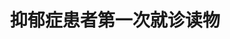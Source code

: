 ---
title: 抑郁症患者第一次就诊读物
tags: [孤独症谱系, ASD, Aspie, Austim]
color: success
description: 非常棒的抑郁症药物治疗常见疑惑解答！
external_url: http://mp.weixin.qq.com/s?__biz=MzIyMzgyMjY5NQ==&amp;mid=2247484138&amp;idx=1&amp;sn=845d8c38dfe932cd56df4f9adfbeaf05&amp;chksm=e81914e2df6e9df4f800a2e25449d644ce8f5940b70ad965b56c78e64950ba87d404c93358d2&amp;scene=27#wechat_redirect
---